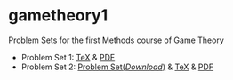 # gametheory1
Problem Sets for the first Methods course of Game Theory

* Problem Set 1: [TeX](https://github.com/joostbouten/gametheory1/blob/master/Gametheoryset1.tex) & [PDF](https://github.com/joostbouten/gametheory1/blob/master/Gametheoryset1.pdf) 
* Problem Set 2: [Problem Set](https://github.com/joostbouten/gametheory1/blob/master/Game%20Theory%20I%20-%20Problem%20Set%202.pdf)[(*Download*)](https://github.com/joostbouten/gametheory1/raw/master/Game%20Theory%20I%20-%20Problem%20Set%202.pdf) & [TeX]() & [PDF]()
